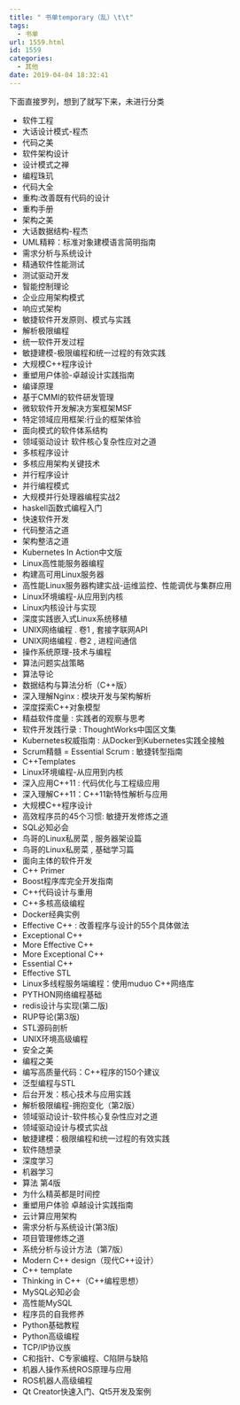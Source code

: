 ```yaml
---
title: " 书单temporary（乱）\t\t"
tags:
  - 书单
url: 1559.html
id: 1559
categories:
  - 其他
date: 2019-04-04 18:32:41
---
```


下面直接罗列，想到了就写下来，未进行分类

*   软件工程
*   大话设计模式-程杰
*   代码之美
*   软件架构设计
*   设计模式之禅
*   编程珠玑
*   代码大全
*   重构:改善既有代码的设计
*   重构手册
*   架构之美
*   大话数据结构-程杰
*   UML精粹：标准对象建模语言简明指南
*   需求分析与系统设计
*   精通软件性能测试
*   测试驱动开发
*   智能控制理论
*   企业应用架构模式
*   响应式架构
*   敏捷软件开发原则、模式与实践
*   解析极限编程
*   统一软件开发过程
*   敏捷建模-极限编程和统一过程的有效实践
*   大规模C++程序设计
*   重塑用户体验-卓越设计实践指南
*   编译原理
*   基于CMMI的软件研发管理
*   微软软件开发解决方案框架MSF
*   特定领域应用框架:行业的框架体验
*   面向模式的软件体系结构
*   领域驱动设计 软件核心复杂性应对之道
*   多核程序设计
*   多核应用架构关键技术
*   并行程序设计
*   并行编程模式
*   大规模并行处理器编程实战2
*   haskell函数式编程入门
*   快速软件开发
*   代码整洁之道
*   架构整洁之道
*   Kubernetes In Action中文版
*   Linux高性能服务器编程
*   构建高可用Linux服务器
*   高性能Linux服务器构建实战-运维监控、性能调优与集群应用
*   Linux环境编程-从应用到内核
*   Linux内核设计与实现
*   深度实践嵌入式Linux系统移植
*   UNIX网络编程 . 卷1 , 套接字联网API
*   UNIX网络编程 . 卷2 , 进程间通信
*   操作系统原理-技术与编程
*   算法问题实战策略
*   算法导论
*   数据结构与算法分析（C++版）
*   深入理解Nginx : 模块开发与架构解析
*   深度探索C++对象模型
*   精益软件度量 : 实践者的观察与思考
*   软件开发践行录 : ThoughtWorks中国区文集
*   Kubernetes权威指南 : 从Docker到Kubernetes实践全接触
*   Scrum精髓 = Essential Scrum : 敏捷转型指南
*   C++Templates
*   Linux环境编程-从应用到内核
*   深入应用C++11 : 代码优化与工程级应用
*   深入理解C++11：C++11新特性解析与应用
*   大规模C++程序设计
*   高效程序员的45个习惯: 敏捷开发修炼之道
*   SQL必知必会
*   鸟哥的Linux私房菜 , 服务器架设篇
*   鸟哥的Linux私房菜 , 基础学习篇
*   面向主体的软件开发
*   C++ Primer
*   Boost程序库完全开发指南
*   C++代码设计与重用
*   C++多核高级编程
*   Docker经典实例
*   Effective C++ : 改善程序与设计的55个具体做法
*   Exceptional C++
*   More Effective C++
*   More Exceptional C++
*   Essential C++
*   Effective STL
*   Linux多线程服务端编程：使用muduo C++网络库
*   PYTHON网络编程基础
*   redis设计与实现(第二版)
*   RUP导论(第3版)
*   STL源码剖析
*   UNIX环境高级编程
*   安全之美
*   编程之美
*   编写高质量代码：C++程序的150个建议
*   泛型编程与STL
*   后台开发：核心技术与应用实践
*   解析极限编程-拥抱变化（第2版）
*   领域驱动设计-软件核心复杂性应对之道
*   领域驱动设计与模式实战
*   敏捷建模：极限编程和统一过程的有效实践
*   软件随想录
*   深度学习
*   机器学习
*   算法 第4版
*   为什么精英都是时间控
*   重塑用户体验 卓越设计实践指南
*   云计算应用架构
*   需求分析与系统设计(第3版)
*   项目管理修炼之道
*   系统分析与设计方法（第7版）
*   Modern C++ design（现代C++设计）
*   C++ template
*   Thinking in C++（C++编程思想）
*   MySQL必知必会
*   高性能MySQL
*   程序员的自我修养
*   Python基础教程
*   Python高级编程
*   TCP/IP协议族
*   C和指针、C专家编程、C陷阱与缺陷
*   机器人操作系统ROS原理与应用
*   ROS机器人高级编程
*   Qt Creator快速入门、Qt5开发及案例